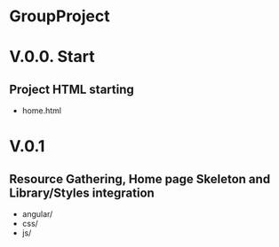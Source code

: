 # GroupProject

## ##################
#  V.0.0. Start    #
##  Project HTML starting
+ home.html

#  V.0.1    #
## Resource Gathering, Home page Skeleton and Library/Styles integration
+ angular/
+ css/
+ js/